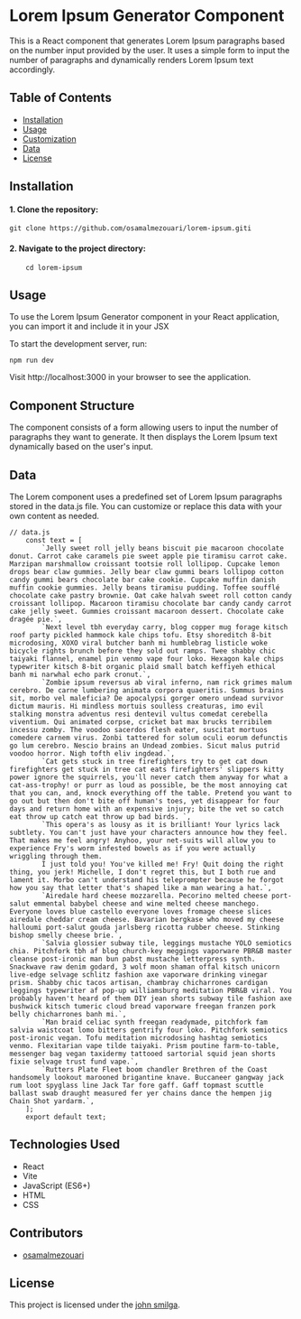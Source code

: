 # Lorem Ipsum Generator Component

This is a React component that generates Lorem Ipsum paragraphs based on the number input provided by the user. It uses a simple form to input the number of paragraphs and dynamically renders Lorem Ipsum text accordingly.


## Table of Contents

- [Installation](#installation)
- [Usage](#usage)
- [Customization](#customization)
- [Data](#data)
- [License](#license)

## Installation

#### 1. Clone the repository:

   ```
   git clone https://github.com/osamalmezouari/lorem-ipsum.giti
   ```
#### 2. Navigate to the project directory:

```
    cd lorem-ipsum
```
## Usage
To use the Lorem Ipsum Generator component in your React application, you can import it and include it in your JSX

To start the development server, run:

```
npm run dev
```
Visit http://localhost:3000 in your browser to see the application.

## Component Structure


The component consists of a form allowing users to input the number of paragraphs they want to generate. It then displays the Lorem Ipsum text dynamically based on the user's input.


## Data 

The Lorem component uses a predefined set of Lorem Ipsum paragraphs stored in the data.js file. You can customize or replace this data with your own content as needed.


```
// data.js
    const text = [
        `Jelly sweet roll jelly beans biscuit pie macaroon chocolate donut. Carrot cake caramels pie sweet apple pie tiramisu carrot cake. Marzipan marshmallow croissant tootsie roll lollipop. Cupcake lemon drops bear claw gummies. Jelly bear claw gummi bears lollipop cotton candy gummi bears chocolate bar cake cookie. Cupcake muffin danish muffin cookie gummies. Jelly beans tiramisu pudding. Toffee soufflé chocolate cake pastry brownie. Oat cake halvah sweet roll cotton candy croissant lollipop. Macaroon tiramisu chocolate bar candy candy carrot cake jelly sweet. Gummies croissant macaroon dessert. Chocolate cake dragée pie.`,
        `Next level tbh everyday carry, blog copper mug forage kitsch roof party pickled hammock kale chips tofu. Etsy shoreditch 8-bit microdosing, XOXO viral butcher banh mi humblebrag listicle woke bicycle rights brunch before they sold out ramps. Twee shabby chic taiyaki flannel, enamel pin venmo vape four loko. Hexagon kale chips typewriter kitsch 8-bit organic plaid small batch keffiyeh ethical banh mi narwhal echo park cronut.`,
        `Zombie ipsum reversus ab viral inferno, nam rick grimes malum cerebro. De carne lumbering animata corpora quaeritis. Summus brains sit​​, morbo vel maleficia? De apocalypsi gorger omero undead survivor dictum mauris. Hi mindless mortuis soulless creaturas, imo evil stalking monstra adventus resi dentevil vultus comedat cerebella viventium. Qui animated corpse, cricket bat max brucks terribilem incessu zomby. The voodoo sacerdos flesh eater, suscitat mortuos comedere carnem virus. Zonbi tattered for solum oculi eorum defunctis go lum cerebro. Nescio brains an Undead zombies. Sicut malus putrid voodoo horror. Nigh tofth eliv ingdead.`,
        `Cat gets stuck in tree firefighters try to get cat down firefighters get stuck in tree cat eats firefighters' slippers kitty power ignore the squirrels, you'll never catch them anyway for what a cat-ass-trophy! or purr as loud as possible, be the most annoying cat that you can, and, knock everything off the table. Pretend you want to go out but then don't bite off human's toes, yet disappear for four days and return home with an expensive injury; bite the vet so catch eat throw up catch eat throw up bad birds. `,
        `This opera's as lousy as it is brilliant! Your lyrics lack subtlety. You can't just have your characters announce how they feel. That makes me feel angry! Anyhoo, your net-suits will allow you to experience Fry's worm infested bowels as if you were actually wriggling through them.
        I just told you! You've killed me! Fry! Quit doing the right thing, you jerk! Michelle, I don't regret this, but I both rue and lament it. Morbo can't understand his teleprompter because he forgot how you say that letter that's shaped like a man wearing a hat.`,
        `Airedale hard cheese mozzarella. Pecorino melted cheese port-salut emmental babybel cheese and wine melted cheese manchego. Everyone loves blue castello everyone loves fromage cheese slices airedale cheddar cream cheese. Bavarian bergkase who moved my cheese halloumi port-salut gouda jarlsberg ricotta rubber cheese. Stinking bishop smelly cheese brie.`,
        `Salvia glossier subway tile, leggings mustache YOLO semiotics chia. Pitchfork tbh af blog church-key meggings vaporware PBR&B master cleanse post-ironic man bun pabst mustache letterpress synth. Snackwave raw denim godard, 3 wolf moon shaman offal kitsch unicorn live-edge selvage schlitz fashion axe vaporware drinking vinegar prism. Shabby chic tacos artisan, chambray chicharrones cardigan leggings typewriter af pop-up williamsburg meditation PBR&B viral. You probably haven't heard of them DIY jean shorts subway tile fashion axe bushwick kitsch tumeric cloud bread vaporware freegan franzen pork belly chicharrones banh mi.`,
        `Man braid celiac synth freegan readymade, pitchfork fam salvia waistcoat lomo bitters gentrify four loko. Pitchfork semiotics post-ironic vegan. Tofu meditation microdosing hashtag semiotics venmo. Flexitarian vape tilde taiyaki. Prism poutine farm-to-table, messenger bag vegan taxidermy tattooed sartorial squid jean shorts fixie selvage trust fund vape.`,
        `Rutters Plate Fleet boom chandler Brethren of the Coast handsomely lookout marooned brigantine knave. Buccaneer gangway jack rum loot spyglass line Jack Tar fore gaff. Gaff topmast scuttle ballast swab draught measured fer yer chains dance the hempen jig Chain Shot yardarm.`,
    ];
    export default text;
```
## Technologies Used
- React
- Vite
- JavaScript (ES6+)
- HTML
- CSS

## Contributors

- [osamalmezouari](https://github.com/osamalmezouari)

## License

This project is licensed under the [john smilga](https://github.com/john-smilga).




